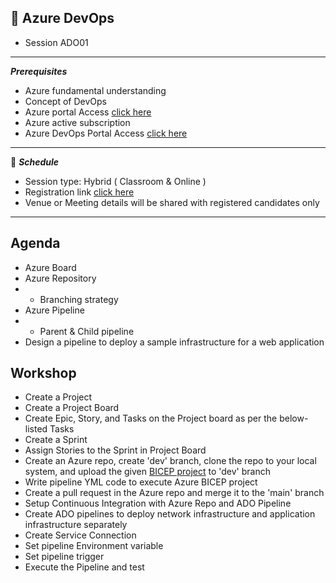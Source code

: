 ## :memo: Azure DevOps
- Session ADO01
------------
***Prerequisites***
- Azure fundamental understanding
- Concept of DevOps
- Azure portal Access [click here](https://portal.azure.com/#home)
- Azure active subscription
- Azure DevOps Portal Access [click here](https://dev.azure.com/)
------------
:calendar: ***Schedule***

- Session type: Hybrid ( Classroom & Online ) <br>
- Registration link [click here](https://e2esolutionarchitect.eventbrite.ca/) <br>
- Venue or Meeting details will be shared with registered candidates only
------------
## Agenda
- Azure Board
- Azure Repository
- - Branching strategy
- Azure Pipeline
- - Parent & Child pipeline
- Design a pipeline to deploy a sample infrastructure for a web application 


## Workshop
- Create a Project
- Create a Project Board
- Create Epic, Story, and Tasks on the Project board as per the below-listed Tasks
- Create a Sprint
- Assign Stories to the Sprint in Project Board
- Create an Azure repo, create 'dev' branch, clone the repo to your local system, and upload the given [BICEP project](https://github.com/e2eSolutionArchitect/azure-cloud-masterclass/tree/main/projects/sample/iac-bicep/iac-bicep-webapp) to 'dev' branch
- Write pipeline YML code to execute Azure BICEP project
- Create a pull request in the Azure repo and merge it to the 'main' branch
- Setup Continuous Integration with Azure Repo and ADO Pipeline
- Create ADO pipelines to deploy network infrastructure and application infrastructure separately
- Create Service Connection
- Set pipeline Environment variable
- Set pipeline trigger
- Execute the Pipeline and test

